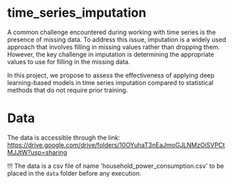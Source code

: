 # time_series_imputation

A common challenge encountered during working with time series is the presence of missing data. To address this issue, imputation is a widely used approach that involves
filling in missing values rather than dropping them. However, the key challenge in imputation is determining the appropriate values to use for filling in the missing data.

In this project, we propose to assess the effectiveness of applying deep learning-based models in time series imputation compared to statistical methods that do not require prior
training.

# Data

The data is accessible through the link: https://drive.google.com/drive/folders/10OYuhaT3nEaJmoGJLNMzOiSVPCtMJJtW?usp=sharing

!!! The data is a csv file of name 'household_power_consumption.csv' to be placed in the `data` folder before any execution.
